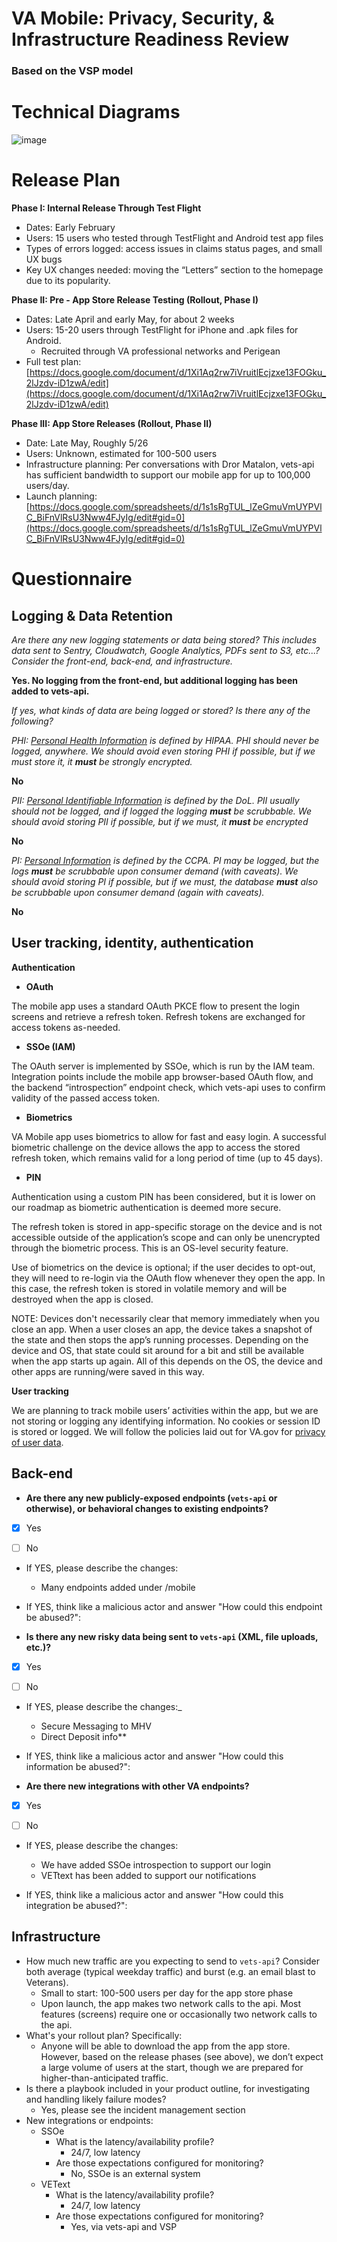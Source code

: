 # VA Mobile: Privacy, Security, & Infrastructure Readiness Review


### Based on the VSP model


# Technical Diagrams

![image](https://user-images.githubusercontent.com/7320097/117897720-5fab5c80-b291-11eb-9eee-281f178f0165.png)


# Release Plan


**Phase I: Internal Release Through Test Flight**
*   Dates: Early February
*   Users: 15 users who tested through TestFlight and Android test app files
*   Types of errors logged: access issues in claims status pages, and small UX bugs
*   Key UX changes needed: moving the “Letters” section to the homepage due to its popularity.

**Phase II: Pre - App Store Release Testing (Rollout, Phase I)**
*   Dates: Late April and early May, for about 2 weeks
*   Users: 15-20 users through TestFlight for iPhone and .apk files for Android.
    *   Recruited through VA professional networks and Perigean
*   Full test plan: [https://docs.google.com/document/d/1Xi1Aq2rw7iVruitlEcjzxe13FOGku_2lJzdv-iD1zwA/edit](https://docs.google.com/document/d/1Xi1Aq2rw7iVruitlEcjzxe13FOGku_2lJzdv-iD1zwA/edit)

**Phase III: App Store Releases (Rollout, Phase II)**
*   Date: Late May, Roughly 5/26
*   Users: Unknown, estimated for 100-500 users
*   Infrastructure planning: Per conversations with Dror Matalon, vets-api has sufficient bandwidth to support our mobile app for up to 100,000 users/day.
*   Launch planning: [https://docs.google.com/spreadsheets/d/1s1sRgTUL_lZeGmuVmUYPVlC_BiFnVlRsU3Nww4FJyIg/edit#gid=0](https://docs.google.com/spreadsheets/d/1s1sRgTUL_lZeGmuVmUYPVlC_BiFnVlRsU3Nww4FJyIg/edit#gid=0)


# Questionnaire


## Logging & Data Retention

_Are there any new logging statements or data being stored? This includes data sent to Sentry, Cloudwatch, Google Analytics, PDFs sent to S3, etc...? Consider the front-end, back-end, and infrastructure._

**Yes. No logging from the front-end, but additional logging has been added to vets-api.**

_If yes, what kinds of data are being logged or stored? Is there any of the following?_

_PHI: [Personal Health Information](https://www.hhs.gov/hipaa/index.html) is defined by HIPAA. PHI should *never* be logged, *anywhere*. We should avoid even *storing* PHI if possible, but if we must store it, it **must** be strongly encrypted._

**No**

_PII: [Personal Identifiable Information](https://www.dol.gov/general/ppii) is defined by the DoL. PII *usually* should not be logged, and if logged the logging **must** be scrubbable. We should avoid storing PII if possible, but if we must, it **must** be encrypted_

**No**

_PI: [Personal Information](https://www.oag.ca.gov/privacy/ccpa) is defined by the CCPA. PI may be logged, but the logs **must** be scrubbable upon consumer demand (with caveats). We should avoid storing PI if possible, but if we must, the database **must** also be scrubbable upon consumer demand (again with caveats)._

**No**


## User tracking, identity, authentication

**Authentication**



*   **OAuth**

The mobile app uses a standard OAuth PKCE flow to present the login screens and retrieve a refresh token. Refresh tokens are exchanged for access tokens as-needed.



*   **SSOe (IAM)**

The OAuth server is implemented by SSOe, which is run by the IAM team. Integration points include the mobile app browser-based OAuth flow, and the backend “introspection” endpoint check, which vets-api uses to confirm validity of the passed access token.



*   **Biometrics**

VA Mobile app uses biometrics to allow for fast and easy login. A successful biometric challenge on the device allows the app to access the stored refresh token, which remains valid for a long period of time (up to 45 days). 



*   **PIN**

Authentication using a custom PIN has been considered, but it is lower on our roadmap as biometric authentication is deemed more secure.

The refresh token is stored in app-specific storage on the device and is not accessible outside of the application’s scope and can only be unencrypted through the biometric process. This is an OS-level security feature.

Use of biometrics on the device is optional; if the user decides to opt-out, they will need to re-login via the OAuth flow whenever they open the app. In this case, the refresh token is stored in volatile memory and will be destroyed when the app is closed.

NOTE: Devices don't necessarily clear that memory immediately when you close an app. When a user closes an app, the device takes a snapshot of the state and then stops the app’s running processes. Depending on the device and OS, that state could sit around for a bit and still be available when the app starts up again. All of this depends on the OS, the device and other apps are running/were saved in this way.

**User tracking**

We are planning to track mobile users’ activities within the app, but we are not storing or logging any identifying information. No cookies or session ID is stored or logged. We will follow the policies laid out for VA.gov for [privacy of user data](https://www.va.gov/privacy-policy/).


## Back-end

- **Are there any new publicly-exposed endpoints (`vets-api` or otherwise), or behavioral changes to existing endpoints?**
- [x] Yes

- [ ] No

* If YES, please describe the changes:

  - Many endpoints added under /mobile

* If YES, think like a malicious actor and answer "How could this endpoint be abused?":

- **Is there any new risky data being sent to `vets-api` (XML, file uploads, etc.)?**
 - [x] Yes

- [ ] No

* If YES, please describe the changes:_

  * Secure Messaging to MHV
  * Direct Deposit info**

* If YES, think like a malicious actor and answer "How could this information be abused?":

- **Are there new integrations with other VA endpoints?**
- [X] Yes

 - [ ] No

* If YES, please describe the changes:
  *   We have added SSOe introspection to support our login
  *   VETtext has been added to support our notifications

* If YES, think like a malicious actor and answer "How could this integration be abused?":


## Infrastructure



*   How much new traffic are you expecting to send to `vets-api`? Consider both average (typical weekday traffic) and burst (e.g. an email blast to Veterans).
    *   Small to start: 100-500 users per day for the app store phase
    *   Upon launch, the app makes two network calls to the api. Most features (screens) require one or occasionally two network calls to the api.
*   What's your rollout plan? Specifically:
    *   Anyone will be able to download the app from the app store. However, based on the release phases (see above), we don’t expect a large volume of users at the start, though we are prepared for higher-than-anticipated traffic.
*   Is there a playbook included in your product outline, for investigating and handling likely failure modes?
    *   Yes, please see the incident management section
*   New integrations or endpoints:
    *   SSOe
        *   What is the latency/availability profile?
            *   24/7, low latency
        *   Are those expectations configured for monitoring?
            *   No, SSOe is an external system
    *   VEText
        *   What is the latency/availability profile?
            *   24/7, low latency
        *   Are those expectations configured for monitoring?
            *   Yes, via vets-api and VSP

